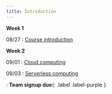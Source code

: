 ```yaml
---
title: Introduction
---
```


**Week 1**

08/27
: [Course introduction]()



**Week 2**

09/01
: [Cloud computing]()

09/03
: [Serverless computing]() 
  
: **Team signup due**{: .label .label-purple } 

